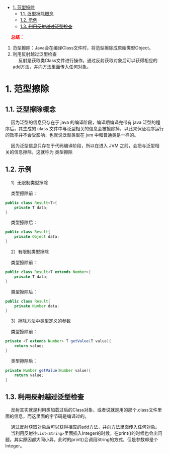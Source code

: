 

<!-- TOC -->

- [1. 范型擦除](#1-范型擦除)
    - [1.1. 泛型擦除概念](#11-泛型擦除概念)
    - [1.2. 示例](#12-示例)
    - [1.3. ~~利用反射越过泛型检查~~](#13-利用反射越过泛型检查)

<!-- /TOC -->

&emsp; **<font color = "red">总结：</font>**  
1. 范型擦除：Java会在编译Class文件时，将范型擦除成原始类型Object。  
2. 利用反射越过泛型检查  
&emsp; 反射是获取类Class文件进行操作。通过反射获取对象后可以获得相应的add方法，并向方法里面传入任何对象。  


# 1. 范型擦除
<!-- 
Java-TypeToken原理及泛型擦除
https://mp.weixin.qq.com/s/oPnJGmw-fNwtgG6ioAJ-ZQ

https://mp.weixin.qq.com/s/skxnaaPz2eN1YASUlfwMDA
-->

## 1.1. 泛型擦除概念
<!-- 
&emsp; 泛型是通过类型擦除来实现的，<font color = "red">编译器在编译时擦除了所有泛型类型相关的信息，所以在运行时不存在任何泛型类型相关的信息。</font>  
&emsp; 泛型擦除具体来说就是在编译成字节码时首先进行类型检查，接着进行类型擦除（即所有类型参数都用它们的限定类型替换，包括类、变量和方法），接着如果类型擦除和多态性发生冲突时就在子类中生成桥方法解决，接着如果调用泛型方法的返回类型被擦除则在调用该方法时插入强制类型转换。  
-->
&emsp; 因为泛型的信息只存在于 java 的编译阶段，编译期编译完带有 java 泛型的程序后，其生成的 class 文件中与泛型相关的信息会被擦除掉，以此来保证程序运行的效率并不会受影响，也就说泛型类型在 jvm 中和普通类是一样的。  

&emsp; 因为泛型信息只存在于代码编译阶段，所以在进入 JVM 之前，会把与泛型相关的信息擦除，这就称为 类型擦除

## 1.2. 示例
<!-- 
https://www.cnblogs.com/wuqinglong/p/9456193.html
https://www.jianshu.com/p/6493fdab6ac5
-->
&emsp; 1）无限制类型擦除  

&emsp; 类型擦除前：  

```java
public class Result<T>{
    private T data;
}
```

&emsp; 类型擦除后：

```java
public class Result{
    private Object data;
}
```

&emsp; 2）有限制类型擦除

&emsp; 类型擦除前：

```java
public class Result<T extends Number>{
    private T data;
}
```

&emsp; 类型擦除后：

```java
public class Result{
    private Number data;
}
```

&emsp; 3）擦除方法中类型定义的参数

&emsp; 类型擦除前：

```java
private <T extends Number> T getValue(T value){
    return value;
}
```

&emsp; 类型擦除后：

```java
private Number getValue(Number value){
    return value;
}
```

## 1.3. ~~利用反射越过泛型检查~~
<!-- 
重要***利用反射越过泛型检查
https://www.jianshu.com/p/6493fdab6ac5
ava泛型类型擦除以及类型擦除带来的问题
https://www.cnblogs.com/wuqinglong/p/9456193.html
-->
&emsp; 反射其实就是利用类加载过后的Class对象，或者说就是用的那个.class文件里面的信息，而这里面的字节码是编译过的。  

&emsp; 通过反射获取对象后可以获得相应的add方法，并向方法里面传入任何对象。  
&emsp; 当利用反射往`List<String>`里面插入Integer的时候，在print()的时候也会出问题，其实原因都大同小异。此时的print()会调用String的方式，但是参数却是个Integer。  

